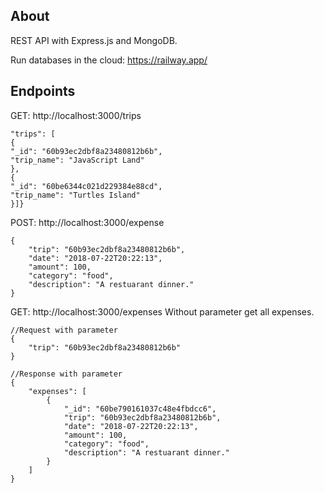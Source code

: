 ## About

REST API with Express.js and MongoDB.

Run databases in the cloud: https://railway.app/

## Endpoints

GET: http://localhost:3000/trips

```
"trips": [
{
"_id": "60b93ec2dbf8a23480812b6b",
"trip_name": "JavaScript Land"
},
{
"_id": "60be6344c021d229384e88cd",
"trip_name": "Turtles Island"
}]}
```

POST: http://localhost:3000/expense

```
{
    "trip": "60b93ec2dbf8a23480812b6b",
    "date": "2018-07-22T20:22:13",
    "amount": 100,
    "category": "food",
    "description": "A restuarant dinner."
}
```

GET: http://localhost:3000/expenses
Without parameter get all expenses.

```
//Request with parameter
{
    "trip": "60b93ec2dbf8a23480812b6b"
}
```

```
//Response with parameter
{
    "expenses": [
        {
            "_id": "60be790161037c48e4fbdcc6",
            "trip": "60b93ec2dbf8a23480812b6b",
            "date": "2018-07-22T20:22:13",
            "amount": 100,
            "category": "food",
            "description": "A restuarant dinner."
        }
    ]
}

```

